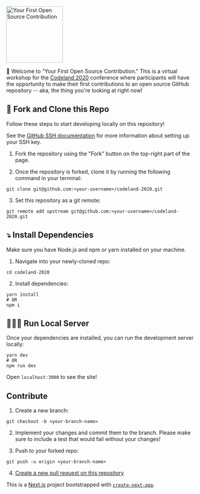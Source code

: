 <img src="https://codeland-open-source-workshop.vercel.app/title.png" height=150px alt="Your First Open Source Contribution"/>

👋 Welcome to "Your First Open Source Contribution." This is a virtual workshop for the [Codeland 2020](https://codelandconf.com) conference where participants will have the opportunity to make their first contributions to an open source GitHub repository -- aka, the thing you're looking at right now!

## 🍴 Fork and Clone this Repo

Follow these steps to start developing locally on this repository!

See the [GitHub SSH documentation](https://docs.github.com/en/github/authenticating-to-github/connecting-to-github-with-ssh) for more information about setting up your SSH key.

1. Fork the repository using the "Fork" button on the top-right part of the page.

2. Once the repository is forked, clone it by running the following command in your terminal:
```
git clone git@github.com:<your-username>/codeland-2020.git
```

3. Set this repository as a git remote:
```
git remote add upstream git@github.com:<your-username>/codeland-2020.git
```

## ⤵️ Install Dependencies

Make sure you have Node.js and npm or yarn installed on your machine.

1. Navigate into your newly-cloned repo:
```
cd codeland-2020
```

2. Install dependencies:
```
yarn install
# OR
npm i
```

## 🏃🏿‍♀️ Run Local Server

Once your dependencies are installed, you can run the development server locally:

```
yarn dev
# OR
npm run dev
```
Open `localhost:3000` to see the site!

## Contribute

1. Create a new branch:
```
git checkout -b <your-branch-name>
```

2. Implement your changes and commit them to the branch. Please make sure to include a test that would fail without your changes!

3. Push to your forked repo:
```
git push -u origin <your-branch-name>
```

4. [Create a new pull request on this repository](https://docs.github.com/en/github/collaborating-with-issues-and-pull-requests/creating-a-pull-request)

This is a [Next.js](https://nextjs.org/) project bootstrapped with [`create-next-app`](https://github.com/vercel/next.js/tree/canary/packages/create-next-app).
